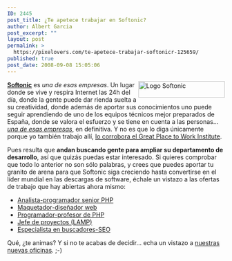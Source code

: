 ```yaml
---
ID: 2445
post_title: ¿Te apetece trabajar en Softonic?
author: Albert Garcia
post_excerpt: ""
layout: post
permalink: >
  https://pixelovers.com/te-apetece-trabajar-softonicr-125659/
published: true
post_date: 2008-09-08 15:05:06
---
```

<img class="ma-m alignnone" title="Logo Softonic" src="/app/uploads/sites/7/2008/09/125659-89166.jpg" alt="Logo Softonic" width="200" height="38" align="right" /><a href="http://www.softonic.com"><strong>Softonic</strong></a> es <em>una de esas empresas</em>. Un lugar donde se vive y respira Internet las 24h del día, donde la gente puede dar rienda suelta a su creatividad, donde además de aportar sus conocimientos uno puede seguir aprendiendo de uno de los equipos técnicos mejor preparados de España, donde se valora el esfuerzo y se tiene en cuenta a las personas... <a href="http://blog.softonic.com/trabajar-en-softonic/"><em>una de esas empresas</em></a>, en definitiva. Y no es que lo diga únicamente porque yo también trabajo allí, <a href="http://www.greatplacetowork.es/best/list-es.htm">lo corrobora el Great Place to Work Institute</a>.<!--more-->

Pues resulta que <strong>andan buscando gente para ampliar su departamento de desarrollo</strong>, así que quizás puedas estar interesado. Si quieres comprobar que todo lo anterior no son sólo palabras, y crees que puedes aportar tu granito de arena para que Softonic siga creciendo hasta convertirse en el líder mundial en las descargas de software, échale un vistazo a las ofertas de trabajo que hay abiertas ahora mismo:
<ul>
	<li><a href="http://barcelona.oferta.infojobs.net/analista-programador-senior-php-mysql/of-i352599005342551055451031256541">Analista-programador senior PHP</a></li>
	<li><a href="http://barcelona.oferta.infojobs.net/maquetador-disenador-web-imprescindible-css2/of-i200122039990113053613008217731">Maquetador-diseñador web</a></li>
	<li><a href="http://barcelona.oferta.infojobs.net/programador-profesor-php/of-i763352423204503851070444419254">Programador-profesor de PHP</a></li>
	<li><a href="http://barcelona.oferta.infojobs.net/project-manager-lamp/of-i882861315404842201224705585540">Jefe de proyectos (LAMP)</a></li>
	<li><a href="http://barcelona.oferta.infojobs.net/seo/of-i921604390205195745509437500474">Especialista en buscadores-SEO</a></li>
</ul>
Qué, ¿te animas? Y si no te acabas de decidir... echa un vistazo a <a href="http://www.flickr.com/photos/softonic/sets/72157606312916119/">nuestras nuevas oficinas</a>. ;-)
